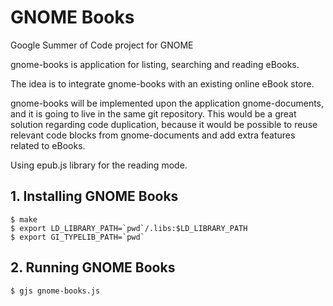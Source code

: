 # GNOME Books

Google Summer of Code project for GNOME

gnome-books is application for listing, searching and reading eBooks.

The idea is to integrate gnome-books with an existing online eBook store.

gnome-books will be implemented upon the application gnome-documents, and it is going to live in the same git repository. This would be a great solution regarding code duplication, because it would be possible to reuse relevant code blocks from gnome-documents and add extra features related to eBooks.

Using epub.js library for the reading mode.


## 1. Installing GNOME Books

    $ make
    $ export LD_LIBRARY_PATH=`pwd`/.libs:$LD_LIBRARY_PATH
    $ export GI_TYPELIB_PATH=`pwd`

## 2. Running GNOME Books

    $ gjs gnome-books.js
